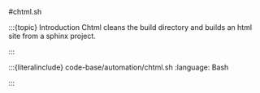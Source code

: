 #chtml.sh

:::{topic} Introduction
Chtml cleans the build directory and builds an html site from a sphinx project.  
 
:::

:::{literalinclude} code-base/automation/chtml.sh
:language: Bash

:::
